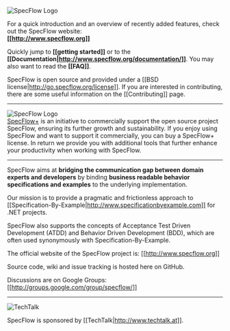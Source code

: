 ![SpecFlow Logo](http://specflow.org/media/specflow_logo.png)

For a quick introduction and an overview of recently added features, check out the SpecFlow website: <br/>**[[http://www.specflow.org]]**

Quickly jump to **[[getting started]]** or to the **[[Documentation|http://www.specflow.org/documentation/]]**. You may also want to read the **[[FAQ]]**.

SpecFlow is open source and provided under a [[BSD license|http://go.specflow.org/license]]. If you are interested in contributing, there are some useful information on the [[Contributing]] page.

***

![SpecFlow Logo](http://specflow.org/media/specflowplus_logo.png)  
[SpecFlow+](http://www.specflow.org/plus) is an initiative to commercially support the open source project SpecFlow, ensuring its further growth and sustainability. If you enjoy using SpecFlow and want to support it commercially, you can buy a SpecFlow+ license. In return we provide you with additional tools that further enhance your productivity when working with SpecFlow.

***

SpecFlow aims at **bridging the communication gap between domain experts and developers** by binding **business readable behavior specifications and examples** to the underlying implementation.

Our mission is to provide a pragmatic and frictionless approach to [[Specification-By-Example|http://www.specificationbyexample.com]] for .NET projects. 

SpecFlow also supports the concepts of Acceptance Test Driven Development (ATDD) and Behavior Driven Development (BDD), which are often used synonymously with Specification-By-Example.

The official website of the SpecFlow project is: [[http://www.specflow.org]]

Source code, wiki and issue tracking is hosted here on GitHub.

Discussions are on Google Groups: [[http://groups.google.com/group/specflow/]]

***

![TechTalk](http://lh5.ggpht.com/_X3kaawac_g4/SuDMbddPyNI/AAAAAAAAAqs/dpjkOHSKidw/techtalk.jpg?imgmax=800)

SpecFlow is sponsored by [[TechTalk|http://www.techtalk.at]].
